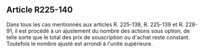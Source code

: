 Article R225-140
----
Dans tous les cas mentionnés aux articles R. 225-138, R. 225-139 et R. 228-91,
il est procédé à un ajustement du nombre des actions sous option, de telle sorte
que le total des prix de souscription ou d'achat reste constant. Toutefois le
nombre ajusté est arrondi à l'unité supérieure.
